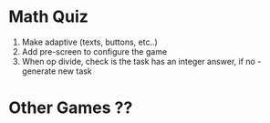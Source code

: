 # Math Quiz

1. Make adaptive (texts, buttons, etc..)
2. Add pre-screen to configure the game
3. When op divide, check is the task has an integer answer, if no - generate new task

# Other Games ??
